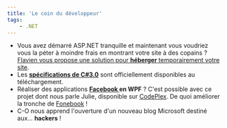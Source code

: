 ```yaml
---
title: 'Le coin du développeur'
tags:
    - .NET
---
```


-   Vous avez démarré ASP.NET tranquille et maintenant vous voudriez vous la
    péter à moindre frais en montrant votre site à des copains ?
    [Flavien vous propose une solution pour **héberger** temporairement votre site](http://blogs.developpeur.org/raptorxp/archive/2007/08/27/h-bergement-gratuit-sur-iis-7.aspx).
-   Les
    [**spécifications de C#3.0**](http://blogs.msdn.com/b/charlie/archive/2007/08/20/c-3-0-specification-now-available.aspx)
    sont officiellement disponibles au téléchargement.
-   Réaliser des applications **[Facebook ](http://www.facebook.com)en WPF** ?
    C'est possible avec ce projet dont nous parle Julie, disponible sur
    [CodePlex](http://www.codeplex.com). De quoi améliorer la tronche de
    [Fonebook](http://www.presse-citron.net/?2007/07/27/2322-fonebook-pour-synchroniser-facebook-avec-outlook-et-donc-avec-votre-pda-smartphone)
    !
-   C-O nous apprend l'ouverture d'un nouveau blog Microsoft destiné aux…
    **hackers** !
